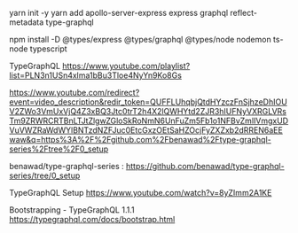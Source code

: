 yarn init -y
yarn add apollo-server-express express graphql reflect-metadata type-graphql

npm install -D @types/express @types/graphql @types/node nodemon ts-node typescript

TypeGraphQL
https://www.youtube.com/playlist?list=PLN3n1USn4xlma1bBu3Tloe4NyYn9Ko8Gs

https://www.youtube.com/redirect?event=video_description&redir_token=QUFFLUhqbjQtdHYzczFnSjhzeDhIOUV2ZWo3VmUxVjQ4Z3xBQ3Jtc0trT2h4X2lQWHYtd2ZJR3hIUFNyVXRGLVRsTm9ZRWRCRTBnLTJtZlgwZGloSkRoNmN6UnFuZm5Fb1o1NFBvZmlIVmgxUDVuVWZRaWdWYlBNTzdNZFJuc0EtcGxzOEtSaHZOcjFyZXZxb2dRREN6aEEwaw&q=https%3A%2F%2Fgithub.com%2Fbenawad%2Ftype-graphql-series%2Ftree%2F0_setup


benawad/type-graphql-series : 
https://github.com/benawad/type-graphql-series/tree/0_setup

TypeGraphQL Setup
https://www.youtube.com/watch?v=8yZImm2A1KE

Bootstrapping - TypeGraphQL 1.1.1
https://typegraphql.com/docs/bootstrap.html


